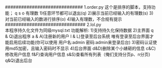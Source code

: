 #############################
1.order.py
这个是排序的脚本，支持功能；
q s o 有理数
1)任意环节都可以退出(q)
2)展示当前已经输入的有理数(s)
3)对当前已经输入的数进行排序(o)
4)输入有理数，不合规有提示
##############################
2.lol.py   
本程序持久化文件为同级mysql.txt
功能解析:
1)支持持久化保持数据
2)主界面
q & Q)退出程序
a & A)注册新的用户
l & L)登录至后台系统
唯有登录至后台界面才能启用后续功能(你可以使用   用户名:admin   密码:admin来登录后台)
3)密码认证使用md5加密，且输入密码时不显示
4)后台界面
d&D)删除某个小婊砸的信息
c&C)修改用户信息
f&F)查询用户信息
s&S)查看所有列表（俺们支持分页p、n分页)
q&Q)退出后台        

